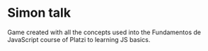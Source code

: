 # Simon talk
Game created with all the concepts used into the Fundamentos de JavaScript course of Platzi to learning JS basics.
